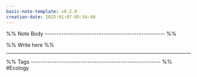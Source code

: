 ```yaml
---
basic-note-template: v0.2.0
creation-date: 2025:01:07-05:54:40
---
```


%% Note Body --------------------------------------------------- %%

%% Write here %%
___

%% Tags ------------------------------------------------------- %%
#Ecology